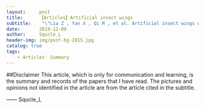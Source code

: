```yaml
---
layout:     post
title:      【Articles】Artificial insect wings
subtitle:    "\"Liu Z , Yan X , Qi M , et al. Artificial insect wings with biomimetic wing morphology and mechanical properties[J]. Bioinspiration & Biomimetics, 2017.\""
date:       2019-12-09
author:     Squcle_L
header-img: img/post-bg-2015.jpg
catalog: true
tags:
    - Articles' Summary
---
```

##Disclaimer
This article, which is only for communication and learning, is the summary and records of the papers that I have read. The pictures and opinions not identified in the article are from the article cited in the subtitle.

—— Squcle_L
